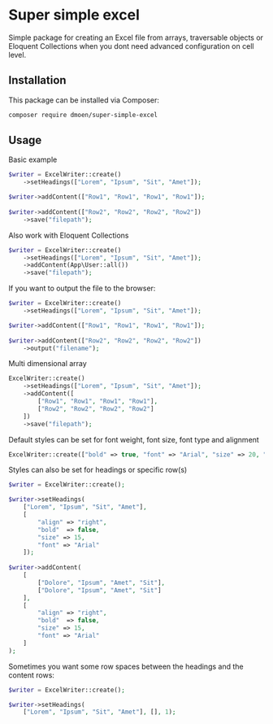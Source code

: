 # Super simple excel

Simple package for creating an Excel file from arrays, traversable objects or Eloquent Collections when you dont need advanced configuration on cell level.

## Installation

This package can be installed via Composer:

``` bash
composer require dmoen/super-simple-excel
```

## Usage

Basic example

```php
$writer = ExcelWriter::create()
    ->setHeadings(["Lorem", "Ipsum", "Sit", "Amet"]);

$writer->addContent(["Row1", "Row1", "Row1", "Row1"]); 
    
$writer->addContent(["Row2", "Row2", "Row2", "Row2"])
    ->save("filepath");    
```

Also work with Eloquent Collections

```php
$writer = ExcelWriter::create()
    ->setHeadings(["Lorem", "Ipsum", "Sit", "Amet"]);
    ->addContent(App\User::all())
    ->save("filepath");    
```

If you want to output the file to the browser:

```php
$writer = ExcelWriter::create()
    ->setHeadings(["Lorem", "Ipsum", "Sit", "Amet"]);

$writer->addContent(["Row1", "Row1", "Row1", "Row1"]); 
    
$writer->addContent(["Row2", "Row2", "Row2", "Row2"])
    ->output("filename");    
```

Multi dimensional array

```php
ExcelWriter::create()
    ->setHeadings(["Lorem", "Ipsum", "Sit", "Amet"]);
    ->addContent([
        ["Row1", "Row1", "Row1", "Row1"],
        ["Row2", "Row2", "Row2", "Row2"]
    ])
    ->save("filepath");
```    

Default styles can be set for font weight, font size, font type and alignment

```php  
ExcelWriter::create(["bold" => true, "font" => "Arial", "size" => 20, "align" => "center"]);    
```

Styles can also be set for headings or specific row(s)

```php
$writer = ExcelWriter::create();

$writer->setHeadings(
    ["Lorem", "Ipsum", "Sit", "Amet"],
    [
        "align" => "right",
        "bold"  => false,
        "size" => 15,
        "font" => "Arial"
    ]);
    
$writer->addContent(
    [
        ["Dolore", "Ipsum", "Amet", "Sit"],
        ["Dolore", "Ipsum", "Amet", "Sit"]
    ],
    [
        "align" => "right",
        "bold"  => false,
        "size" => 15,
        "font" => "Arial"
    ]
);
```

Sometimes you want some row spaces between the headings and the content rows:

```php
$writer = ExcelWriter::create();

$writer->setHeadings(
    ["Lorem", "Ipsum", "Sit", "Amet"], [], 1);
```
